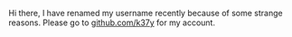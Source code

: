 Hi there, I have renamed my username recently because of some strange reasons. Please go to [github.com/k37y](https://github.com/k37y) for my account.
